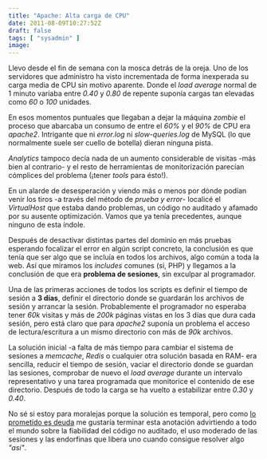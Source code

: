 ```yaml
---
title: "Apache: Alta carga de CPU"
date: 2011-08-09T10:27:52Z
draft: false
tags: [ "sysadmin" ]
image: 
---
```


<p>
	Llevo desde el fin de semana con la mosca detr&aacute;s de la oreja. Uno de los servidores que administro ha visto incrementada de forma inexperada su carga media de CPU sin motivo aparente. Donde el <em>load average</em> normal de 1 minuto variaba entre <em>0.40</em> y <em>0.80</em> de repente supon&iacute;a cargas tan elevadas como <em>60</em> o <em>100</em> unidades.</p>
<p>
	En esos momentos puntuales que llegaban a dejar la m&aacute;quina <em>zombie</em> el proceso que abarcaba un consumo de entre el <em>60%</em> y el <em>90%</em> de CPU era <em>apache2</em>. Intrigante que ni <em>error.log</em> ni <em>slow-queries.log</em> de MySQL (lo que normalmente suele ser cuello de botella) dieran ninguna pista.<!--more--></p>
<p>
	<em>Analytics</em> tampoco dec&iacute;a nada de un aumento considerable de visitas -m&aacute;s bien al contrario- y el resto de herramientas de monitorizaci&oacute;n parec&iacute;an c&oacute;mplices del problema (&iexcl;tener <em>tools</em> para &eacute;sto!).</p>
<p>
	En un alarde de desesperaci&oacute;n y viendo m&aacute;s o menos por d&oacute;nde pod&iacute;an venir los tiros -a trav&eacute;s del m&eacute;todo de <em>prueba y error</em>- localic&eacute; el <em>VirtualHost</em> que estaba dando problemas, un c&oacute;digo no auditado y afamado por su ausente optimizaci&oacute;n. Vamos que ya ten&iacute;a precedentes, aunque ninguno de esta &iacute;ndole.</p>
<p>
	Despu&eacute;s de desactivar distintas partes del dominio en m&aacute;s pruebas esperando focalizar el error en alg&uacute;n script concreto, la conclusi&oacute;n es que ten&iacute;a que ser algo que se inclu&iacute;a en todos los archivos, algo com&uacute;n a toda la web. As&iacute; que miramos los <em>includes</em> comunes (si, PHP) y llegamos a la conclusi&oacute;n de que era <strong>problema de sesiones</strong>, sin exculpar al programador.</p>
<p>
	Una de las primeras acciones de todos los scripts es definir el tiempo de sesi&oacute;n a <strong>3 d&iacute;as</strong>, definir el directorio donde se guardar&aacute;n los archivos de sesi&oacute;n y arrancar la sesi&oacute;n. Probablemente el programador no esperaba tener <em>60k</em> visitas y m&aacute;s de <em>200k</em> p&aacute;ginas vistas en los 3 d&iacute;as que dura cada sesi&oacute;n, pero est&aacute; claro que para <em>apache2</em> supon&iacute;a un problema el acceso de lectura/escritura a un mismo directorio con m&aacute;s de <em>90k</em> archivos.</p>
<p>
	La soluci&oacute;n inicial -a falta de m&aacute;s tiempo para cambiar el sistema de sesiones a <em>memcache</em>, <em>Redis</em> o cualquier otra soluci&oacute;n basada en RAM- era sencilla, reducir el tiempo de sesi&oacute;n, vaciar el directorio donde se guardan las sesiones, comprobar de nuevo el <em>load average</em> durante un intervalo representativo y una tarea programada que monitorice el contenido de ese directorio. Despu&eacute;s de todo la carga se ha vuelto a estabilizar entre <em>0.30</em> y <em>0.40</em>.</p>
<p>
	No s&eacute; si estoy para moralejas porque la soluci&oacute;n es temporal, pero como <a href="http://twitter.com/#!/r0sk/status/100688297642311681">lo prometido es deuda</a> me gustar&iacute;a terminar esta anotaci&oacute;n advirtiendo a todo el mundo sobre la fiabilidad del c&oacute;digo no auditado, el uso moderado de las sesiones y las endorfinas que libera uno cuando consigue resolver algo <em>&quot;as&iacute;&quot;</em>.</p>
